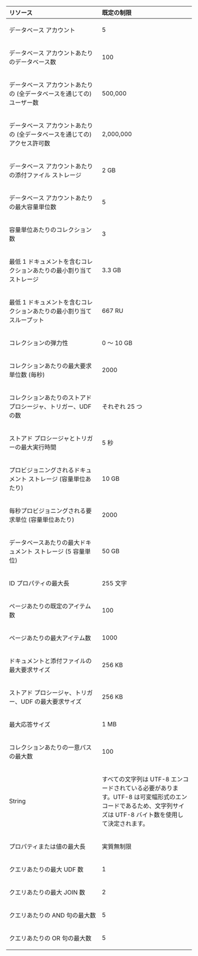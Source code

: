 <table>
<colgroup>
<col width="50%" />
<col width="50%" />
</colgroup>
<thead>
<tr class="header">
<th align="left">リソース</th>
<th align="left">既定の制限</th>
</tr>
</thead>
<tbody>
<tr class="odd">
<td align="left"><p>データベース アカウント</p></td>
<td align="left"><p>5</p></td>
</tr>
<tr class="even">
<td align="left"><p>データベース アカウントあたりのデータベース数</p></td>
<td align="left"><p>100</p></td>
</tr>
<tr class="odd">
<td align="left"><p>データベース アカウントあたりの (全データベースを通じての) ユーザー数</p></td>
<td align="left"><p>500,000</p></td>
</tr>
<tr class="even">
<td align="left"><p>データベース アカウントあたりの (全データベースを通じての) アクセス許可数</p></td>
<td align="left"><p>2,000,000</p></td>
</tr>
<tr class="odd">
<td align="left"><p>データベース アカウントあたりの添付ファイル ストレージ</p></td>
<td align="left"><p>2 GB</p></td>
</tr>
<tr class="even">
<td align="left"><p>データベース アカウントあたりの最大容量単位数</p></td>
<td align="left"><p>5</p></td>
</tr>
<tr class="odd">
<td align="left"><p>容量単位あたりのコレクション数</p></td>
<td align="left"><p>3</p></td>
</tr>
<tr class="even">
<td align="left"><p>最低 1 ドキュメントを含むコレクションあたりの最小割り当てストレージ</p></td>
<td align="left"><p>3.3 GB</p></td>
</tr>
<tr class="odd">
<td align="left"><p>最低 1 ドキュメントを含むコレクションあたりの最小割り当てスループット</p></td>
<td align="left"><p>667 RU</p></td>
</tr>
<tr class="even">
<td align="left"><p>コレクションの弾力性</p></td>
<td align="left"><p>0 ～ 10 GB</p></td>
</tr>
<tr class="odd">
<td align="left"><p>コレクションあたりの最大要求単位数 (毎秒)</p></td>
<td align="left"><p>2000</p></td>
</tr>
<tr class="even">
<td align="left"><p>コレクションあたりのストアド プロシージャ、トリガー、UDF の数</p></td>
<td align="left"><p>それぞれ 25 つ</p></td>
</tr>
<tr class="odd">
<td align="left"><p>ストアド プロシージャとトリガーの最大実行時間</p></td>
<td align="left"><p>5 秒</p></td>
</tr>
<tr class="even">
<td align="left"><p>プロビジョニングされるドキュメント ストレージ (容量単位あたり)</p></td>
<td align="left"><p>10 GB</p></td>
</tr>
<tr class="odd">
<td align="left"><p>毎秒プロビジョニングされる要求単位 (容量単位あたり)</p></td>
<td align="left"><p>2000</p></td>
</tr>
<tr class="even">
<td align="left"><p>データベースあたりの最大ドキュメント ストレージ (5 容量単位)</p></td>
<td align="left"><p>50 GB</p></td>
</tr>
<tr class="odd">
<td align="left"><p>ID プロパティの最大長</p></td>
<td align="left"><p>255 文字</p></td>
</tr>
<tr class="even">
<td align="left"><p>ページあたりの既定のアイテム数</p></td>
<td align="left"><p>100</p></td>
</tr>
<tr class="odd">
<td align="left"><p>ページあたりの最大アイテム数</p></td>
<td align="left"><p>1000</p></td>
</tr>
<tr class="even">
<td align="left"><p>ドキュメントと添付ファイルの最大要求サイズ</p></td>
<td align="left"><p>256 KB</p></td>
</tr>
<tr class="odd">
<td align="left"><p>ストアド プロシージャ、トリガー、UDF の最大要求サイズ</p></td>
<td align="left"><p>256 KB</p></td>
</tr>
<tr class="even">
<td align="left"><p>最大応答サイズ</p></td>
<td align="left"><p>1 MB</p></td>
</tr>
<tr class="odd">
<td align="left"><p>コレクションあたりの一意パスの最大数</p></td>
<td align="left"><p>100</p></td>
</tr>
<tr class="even">
<td align="left"><p>String</p></td>
<td align="left"><p>すべての文字列は UTF-8 エンコードされている必要があります。UTF-8 は可変幅形式のエンコードであるため、文字列サイズは UTF-8 バイト数を使用して決定されます。</p></td>
</tr>
<tr class="odd">
<td align="left"><p>プロパティまたは値の最大長</p></td>
<td align="left"><p>実質無制限</p></td>
</tr>
<tr class="even">
<td align="left"><p>クエリあたりの最大 UDF 数</p></td>
<td align="left"><p>1</p></td>
</tr>
<tr class="odd">
<td align="left"><p>クエリあたりの最大 JOIN 数</p></td>
<td align="left"><p>2</p></td>
</tr>
<tr class="even">
<td align="left"><p>クエリあたりの AND 句の最大数</p></td>
<td align="left"><p>5</p></td>
</tr>
<tr class="odd">
<td align="left"><p>クエリあたりの OR 句の最大数</p></td>
<td align="left"><p>5</p></td>
</tr>
</tbody>
</table>



